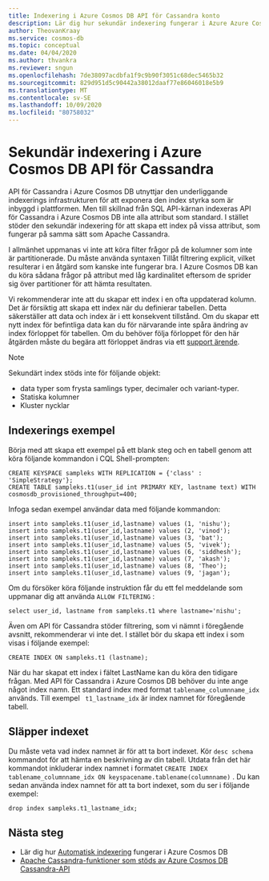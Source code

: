 ```yaml
---
title: Indexering i Azure Cosmos DB API för Cassandra konto
description: Lär dig hur sekundär indexering fungerar i Azure Azure Cosmos DB API för Cassandra-konto.
author: TheovanKraay
ms.service: cosmos-db
ms.topic: conceptual
ms.date: 04/04/2020
ms.author: thvankra
ms.reviewer: sngun
ms.openlocfilehash: 7de38097acdbfa1f9c9b90f3051c68dec5465b32
ms.sourcegitcommit: 829d951d5c90442a38012daaf77e86046018e5b9
ms.translationtype: MT
ms.contentlocale: sv-SE
ms.lasthandoff: 10/09/2020
ms.locfileid: "80758032"
---
```

# <a name="secondary-indexing-in-azure-cosmos-db-cassandra-api"></a>Sekundär indexering i Azure Cosmos DB API för Cassandra

API för Cassandra i Azure Cosmos DB utnyttjar den underliggande indexerings infrastrukturen för att exponera den index styrka som är inbyggd i plattformen. Men till skillnad från SQL API-kärnan indexeras API för Cassandra i Azure Cosmos DB inte alla attribut som standard. I stället stöder den sekundär indexering för att skapa ett index på vissa attribut, som fungerar på samma sätt som Apache Cassandra.  

I allmänhet uppmanas vi inte att köra filter frågor på de kolumner som inte är partitionerade. Du måste använda syntaxen Tillåt filtrering explicit, vilket resulterar i en åtgärd som kanske inte fungerar bra. I Azure Cosmos DB kan du köra sådana frågor på attribut med låg kardinalitet eftersom de sprider sig över partitioner för att hämta resultaten.

Vi rekommenderar inte att du skapar ett index i en ofta uppdaterad kolumn. Det är försiktig att skapa ett index när du definierar tabellen. Detta säkerställer att data och index är i ett konsekvent tillstånd. Om du skapar ett nytt index för befintliga data kan du för närvarande inte spåra ändring av index förloppet för tabellen. Om du behöver följa förloppet för den här åtgärden måste du begära att förloppet ändras via ett [support ärende]( https://docs.microsoft.com/azure/azure-portal/supportability/how-to-create-azure-support-request).


> [!NOTE]
> Sekundärt index stöds inte för följande objekt:
> - data typer som frysta samlings typer, decimaler och variant-typer.
> - Statiska kolumner
> - Kluster nycklar

## <a name="indexing-example"></a>Indexerings exempel

Börja med att skapa ett exempel på ett blank steg och en tabell genom att köra följande kommandon i CQL Shell-prompten:

```shell
CREATE KEYSPACE sampleks WITH REPLICATION = {'class' : 'SimpleStrategy'};
CREATE TABLE sampleks.t1(user_id int PRIMARY KEY, lastname text) WITH cosmosdb_provisioned_throughput=400;
``` 

Infoga sedan exempel användar data med följande kommandon:

```shell
insert into sampleks.t1(user_id,lastname) values (1, 'nishu');
insert into sampleks.t1(user_id,lastname) values (2, 'vinod');
insert into sampleks.t1(user_id,lastname) values (3, 'bat');
insert into sampleks.t1(user_id,lastname) values (5, 'vivek');
insert into sampleks.t1(user_id,lastname) values (6, 'siddhesh');
insert into sampleks.t1(user_id,lastname) values (7, 'akash');
insert into sampleks.t1(user_id,lastname) values (8, 'Theo');
insert into sampleks.t1(user_id,lastname) values (9, 'jagan');
```

Om du försöker köra följande instruktion får du ett fel meddelande som uppmanar dig att använda `ALLOW FILTERING` : 

```shell
select user_id, lastname from sampleks.t1 where lastname='nishu';
``` 

Även om API för Cassandra stöder filtrering, som vi nämnt i föregående avsnitt, rekommenderar vi inte det. I stället bör du skapa ett index i som visas i följande exempel:

```shell
CREATE INDEX ON sampleks.t1 (lastname);
```
När du har skapat ett index i fältet LastName kan du köra den tidigare frågan. Med API för Cassandra i Azure Cosmos DB behöver du inte ange något index namn. Ett standard index med format `tablename_columnname_idx` används. Till exempel ` t1_lastname_idx` är index namnet för föregående tabell.

## <a name="dropping-the-index"></a>Släpper indexet 
Du måste veta vad index namnet är för att ta bort indexet. Kör `desc schema` kommandot för att hämta en beskrivning av din tabell. Utdata från det här kommandot inkluderar index namnet i formatet `CREATE INDEX tablename_columnname_idx ON keyspacename.tablename(columnname)` . Du kan sedan använda index namnet för att ta bort indexet, som du ser i följande exempel:

```shell
drop index sampleks.t1_lastname_idx;
```

## <a name="next-steps"></a>Nästa steg
* Lär dig hur [Automatisk indexering](index-overview.md) fungerar i Azure Cosmos DB
* [Apache Cassandra-funktioner som stöds av Azure Cosmos DB Cassandra-API](cassandra-support.md)
